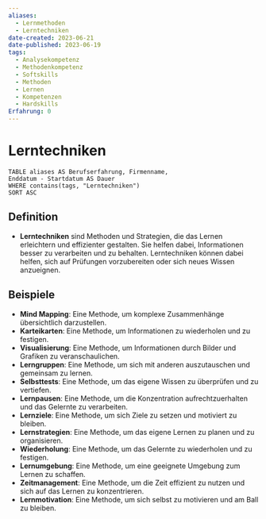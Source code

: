 ```yaml
---
aliases:
  - Lernmethoden
  - Lerntechniken
date-created: 2023-06-21
date-published: 2023-06-19
tags:
  - Analysekompetenz
  - Methodenkompetenz
  - Softskills
  - Methoden
  - Lernen
  - Kompetenzen
  - Hardskills
Erfahrung: 0
---
```

# Lerntechniken

```dataview
TABLE aliases AS Berufserfahrung, Firmenname,
Enddatum - Startdatum AS Dauer
WHERE contains(tags, "Lerntechniken")
SORT ASC
```

## Definition

- **Lerntechniken** sind Methoden und Strategien, die das Lernen erleichtern und effizienter gestalten. Sie helfen dabei, Informationen besser zu verarbeiten und zu behalten. Lerntechniken können dabei helfen, sich auf Prüfungen vorzubereiten oder sich neues Wissen anzueignen.

## Beispiele

- **Mind Mapping**: Eine Methode, um komplexe Zusammenhänge übersichtlich darzustellen.
- **Karteikarten**: Eine Methode, um Informationen zu wiederholen und zu festigen.
- **Visualisierung**: Eine Methode, um Informationen durch Bilder und Grafiken zu veranschaulichen.
- **Lerngruppen**: Eine Methode, um sich mit anderen auszutauschen und gemeinsam zu lernen.
- **Selbsttests**: Eine Methode, um das eigene Wissen zu überprüfen und zu vertiefen.
- **Lernpausen**: Eine Methode, um die Konzentration aufrechtzuerhalten und das Gelernte zu verarbeiten.
- **Lernziele**: Eine Methode, um sich Ziele zu setzen und motiviert zu bleiben.
- **Lernstrategien**: Eine Methode, um das eigene Lernen zu planen und zu organisieren.
- **Wiederholung**: Eine Methode, um das Gelernte zu wiederholen und zu festigen.
- **Lernumgebung**: Eine Methode, um eine geeignete Umgebung zum Lernen zu schaffen.
- **Zeitmanagement**: Eine Methode, um die Zeit effizient zu nutzen und sich auf das Lernen zu konzentrieren.
- **Lernmotivation**: Eine Methode, um sich selbst zu motivieren und am Ball zu bleiben.
